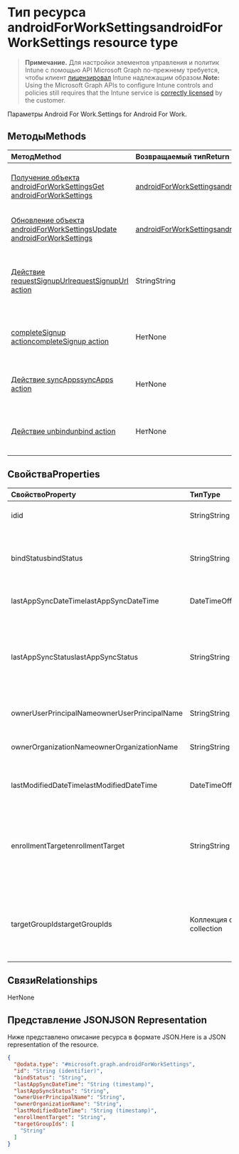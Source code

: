 # <a name="androidforworksettings-resource-type"></a><span data-ttu-id="41d0f-101">Тип ресурса androidForWorkSettings</span><span class="sxs-lookup"><span data-stu-id="41d0f-101">androidForWorkSettings resource type</span></span>

> <span data-ttu-id="41d0f-102">**Примечание.** Для настройки элементов управления и политик Intune с помощью API Microsoft Graph по-прежнему требуется, чтобы клиент [лицензировал](https://go.microsoft.com/fwlink/?linkid=839381) Intune надлежащим образом.</span><span class="sxs-lookup"><span data-stu-id="41d0f-102">**Note:** Using the Microsoft Graph APIs to configure Intune controls and policies still requires that the Intune service is [correctly licensed](https://go.microsoft.com/fwlink/?linkid=839381) by the customer.</span></span>

<span data-ttu-id="41d0f-103">Параметры Android For Work.</span><span class="sxs-lookup"><span data-stu-id="41d0f-103">Settings for Android For Work.</span></span>
## <a name="methods"></a><span data-ttu-id="41d0f-104">Методы</span><span class="sxs-lookup"><span data-stu-id="41d0f-104">Methods</span></span>
|<span data-ttu-id="41d0f-105">Метод</span><span class="sxs-lookup"><span data-stu-id="41d0f-105">Method</span></span>|<span data-ttu-id="41d0f-106">Возвращаемый тип</span><span class="sxs-lookup"><span data-stu-id="41d0f-106">Return Type</span></span>|<span data-ttu-id="41d0f-107">Описание</span><span class="sxs-lookup"><span data-stu-id="41d0f-107">Description</span></span>|
|:---|:---|:---|
|[<span data-ttu-id="41d0f-108">Получение объекта androidForWorkSettings</span><span class="sxs-lookup"><span data-stu-id="41d0f-108">Get androidForWorkSettings</span></span>](../api/intune_androidforwork_androidforworksettings_get.md)|[<span data-ttu-id="41d0f-109">androidForWorkSettings</span><span class="sxs-lookup"><span data-stu-id="41d0f-109">androidForWorkSettings</span></span>](../resources/intune_androidforwork_androidforworksettings.md)|<span data-ttu-id="41d0f-110">Чтение свойств и связей объекта [androidForWorkSettings](../resources/intune_androidforwork_androidforworksettings.md).</span><span class="sxs-lookup"><span data-stu-id="41d0f-110">Read properties and relationships of [plannerTaskDetails](../resources/intune_androidforwork_androidforworksettings.md) object.</span></span>|
|[<span data-ttu-id="41d0f-111">Обновление объекта androidForWorkSettings</span><span class="sxs-lookup"><span data-stu-id="41d0f-111">Update androidForWorkSettings</span></span>](../api/intune_androidforwork_androidforworksettings_update.md)|[<span data-ttu-id="41d0f-112">androidForWorkSettings</span><span class="sxs-lookup"><span data-stu-id="41d0f-112">androidForWorkSettings</span></span>](../resources/intune_androidforwork_androidforworksettings.md)|<span data-ttu-id="41d0f-113">Обновление свойств объекта [androidForWorkSettings](../resources/intune_androidforwork_androidforworksettings.md).</span><span class="sxs-lookup"><span data-stu-id="41d0f-113">Update the properties of a [calendar](../resources/intune_androidforwork_androidforworksettings.md) object.</span></span>|
|[<span data-ttu-id="41d0f-114">Действие requestSignupUrl</span><span class="sxs-lookup"><span data-stu-id="41d0f-114">requestSignupUrl action</span></span>](../api/intune_androidforwork_androidforworksettings_requestsignupurl.md)|<span data-ttu-id="41d0f-115">String</span><span class="sxs-lookup"><span data-stu-id="41d0f-115">String</span></span>|<span data-ttu-id="41d0f-116">Создает URL-адрес для регистрации, с помощью которого можно записаться на управление Android for Work.</span><span class="sxs-lookup"><span data-stu-id="41d0f-116">Generates a sign-up URL that is used to enroll in Android for Work management.</span></span>|
|[<span data-ttu-id="41d0f-117">completeSignup action</span><span class="sxs-lookup"><span data-stu-id="41d0f-117">completeSignup action</span></span>](../api/intune_androidforwork_androidforworksettings_completesignup.md)|<span data-ttu-id="41d0f-118">Нет</span><span class="sxs-lookup"><span data-stu-id="41d0f-118">None</span></span>|<span data-ttu-id="41d0f-119">Завершает поток регистрации для управления Android for Work.</span><span class="sxs-lookup"><span data-stu-id="41d0f-119">Completes the sign-up flow for Android for Work management.</span></span>|
|[<span data-ttu-id="41d0f-120">Действие syncApps</span><span class="sxs-lookup"><span data-stu-id="41d0f-120">syncApps action</span></span>](../api/intune_androidforwork_androidforworksettings_syncapps.md)|<span data-ttu-id="41d0f-121">Нет</span><span class="sxs-lookup"><span data-stu-id="41d0f-121">None</span></span>|<span data-ttu-id="41d0f-122">Синхронизирует утвержденные приложения для предприятия.</span><span class="sxs-lookup"><span data-stu-id="41d0f-122">Syncs approved applications for the Enterprise.</span></span>|
|[<span data-ttu-id="41d0f-123">Действие unbind</span><span class="sxs-lookup"><span data-stu-id="41d0f-123">unbind action</span></span>](../api/intune_androidforwork_androidforworksettings_unbind.md)|<span data-ttu-id="41d0f-124">Нет</span><span class="sxs-lookup"><span data-stu-id="41d0f-124">None</span></span>|<span data-ttu-id="41d0f-125">Отключает управление Android for Work для предприятия.</span><span class="sxs-lookup"><span data-stu-id="41d0f-125">Disables Android for Work management for the Enterprise.</span></span>|

## <a name="properties"></a><span data-ttu-id="41d0f-126">Свойства</span><span class="sxs-lookup"><span data-stu-id="41d0f-126">Properties</span></span>
|<span data-ttu-id="41d0f-127">Свойство</span><span class="sxs-lookup"><span data-stu-id="41d0f-127">Property</span></span>|<span data-ttu-id="41d0f-128">Тип</span><span class="sxs-lookup"><span data-stu-id="41d0f-128">Type</span></span>|<span data-ttu-id="41d0f-129">Описание</span><span class="sxs-lookup"><span data-stu-id="41d0f-129">Description</span></span>|
|:---|:---|:---|
|<span data-ttu-id="41d0f-130">id</span><span class="sxs-lookup"><span data-stu-id="41d0f-130">id</span></span>|<span data-ttu-id="41d0f-131">String</span><span class="sxs-lookup"><span data-stu-id="41d0f-131">String</span></span>|<span data-ttu-id="41d0f-132">Идентификатор параметров Android for Work</span><span class="sxs-lookup"><span data-stu-id="41d0f-132">The Android for Work settings identifier</span></span>|
|<span data-ttu-id="41d0f-133">bindStatus</span><span class="sxs-lookup"><span data-stu-id="41d0f-133">bindStatus</span></span>|<span data-ttu-id="41d0f-134">String</span><span class="sxs-lookup"><span data-stu-id="41d0f-134">String</span></span>|<span data-ttu-id="41d0f-135">Состояние привязки клиента к API Google EMM. Возможные значения: `notBound`, `bound`, `boundAndValidated`, `unbinding`.</span><span class="sxs-lookup"><span data-stu-id="41d0f-135">Bind status of the tenant with the Google EMM API Possible values are: `notBound`, `bound`, `boundAndValidated`, `unbinding`.</span></span>|
|<span data-ttu-id="41d0f-136">lastAppSyncDateTime</span><span class="sxs-lookup"><span data-stu-id="41d0f-136">lastAppSyncDateTime</span></span>|<span data-ttu-id="41d0f-137">DateTimeOffset</span><span class="sxs-lookup"><span data-stu-id="41d0f-137">DateTimeOffset</span></span>|<span data-ttu-id="41d0f-138">Время завершения последней синхронизации приложения</span><span class="sxs-lookup"><span data-stu-id="41d0f-138">Last completion time for app sync</span></span>|
|<span data-ttu-id="41d0f-139">lastAppSyncStatus</span><span class="sxs-lookup"><span data-stu-id="41d0f-139">lastAppSyncStatus</span></span>|<span data-ttu-id="41d0f-140">String</span><span class="sxs-lookup"><span data-stu-id="41d0f-140">String</span></span>|<span data-ttu-id="41d0f-141">Результат последней синхронизации приложения. Возможные значения: `success`, `credentialsNotValid`, `androidForWorkApiError`, `managementServiceError`, `unknownError`, `none`.</span><span class="sxs-lookup"><span data-stu-id="41d0f-141">Last application sync result Possible values are: `success`, `credentialsNotValid`, `androidForWorkApiError`, `managementServiceError`, `unknownError`, `none`.</span></span>|
|<span data-ttu-id="41d0f-142">ownerUserPrincipalName</span><span class="sxs-lookup"><span data-stu-id="41d0f-142">ownerUserPrincipalName</span></span>|<span data-ttu-id="41d0f-143">String</span><span class="sxs-lookup"><span data-stu-id="41d0f-143">String</span></span>|<span data-ttu-id="41d0f-144">UPN владельца, создавшего предприятие</span><span class="sxs-lookup"><span data-stu-id="41d0f-144">Owner UPN that created the enterprise</span></span>|
|<span data-ttu-id="41d0f-145">ownerOrganizationName</span><span class="sxs-lookup"><span data-stu-id="41d0f-145">ownerOrganizationName</span></span>|<span data-ttu-id="41d0f-146">String</span><span class="sxs-lookup"><span data-stu-id="41d0f-146">String</span></span>|<span data-ttu-id="41d0f-147">Имя организации, используемое при входящей миграции Android for Work</span><span class="sxs-lookup"><span data-stu-id="41d0f-147">Organization name used when onboarding Android for Work</span></span>|
|<span data-ttu-id="41d0f-148">lastModifiedDateTime</span><span class="sxs-lookup"><span data-stu-id="41d0f-148">lastModifiedDateTime</span></span>|<span data-ttu-id="41d0f-149">DateTimeOffset</span><span class="sxs-lookup"><span data-stu-id="41d0f-149">DateTimeOffset</span></span>|<span data-ttu-id="41d0f-150">Время последнего изменения параметров Android for Work</span><span class="sxs-lookup"><span data-stu-id="41d0f-150">Last modification time for Android for Work settings</span></span>|
|<span data-ttu-id="41d0f-151">enrollmentTarget</span><span class="sxs-lookup"><span data-stu-id="41d0f-151">enrollmentTarget</span></span>|<span data-ttu-id="41d0f-152">String</span><span class="sxs-lookup"><span data-stu-id="41d0f-152">String</span></span>|<span data-ttu-id="41d0f-153">Указывает, какие пользователи могут регистрировать устройства для управления с помощью Android for Work. Возможные значения: `none`, `all`, `targeted`, `targetedAsEnrollmentRestrictions`.</span><span class="sxs-lookup"><span data-stu-id="41d0f-153">Indicates which users can enroll devices in Android for Work device management Possible values are: `none`, `all`, `targeted`, `targetedAsEnrollmentRestrictions`.</span></span>|
|<span data-ttu-id="41d0f-154">targetGroupIds</span><span class="sxs-lookup"><span data-stu-id="41d0f-154">targetGroupIds</span></span>|<span data-ttu-id="41d0f-155">Коллекция строк</span><span class="sxs-lookup"><span data-stu-id="41d0f-155">String collection</span></span>|<span data-ttu-id="41d0f-156">Указывает, какие группы AAD могут регистрировать устройства для управления с помощью Android for Work, если для параметра enrollmentTarget задано значение Targeted.</span><span class="sxs-lookup"><span data-stu-id="41d0f-156">Specifies which AAD groups can enroll devices in Android for Work device management if enrollmentTarget is set to 'Targeted'</span></span>|

## <a name="relationships"></a><span data-ttu-id="41d0f-157">Связи</span><span class="sxs-lookup"><span data-stu-id="41d0f-157">Relationships</span></span>
<span data-ttu-id="41d0f-158">Нет</span><span class="sxs-lookup"><span data-stu-id="41d0f-158">None</span></span>
## <a name="json-representation"></a><span data-ttu-id="41d0f-159">Представление JSON</span><span class="sxs-lookup"><span data-stu-id="41d0f-159">JSON Representation</span></span>
<span data-ttu-id="41d0f-160">Ниже представлено описание ресурса в формате JSON.</span><span class="sxs-lookup"><span data-stu-id="41d0f-160">Here is a JSON representation of the resource.</span></span>
<!-- {
  "blockType": "resource",
  "keyProperty": "id",
  "@odata.type": "microsoft.graph.androidForWorkSettings"
}
-->
``` json
{
  "@odata.type": "#microsoft.graph.androidForWorkSettings",
  "id": "String (identifier)",
  "bindStatus": "String",
  "lastAppSyncDateTime": "String (timestamp)",
  "lastAppSyncStatus": "String",
  "ownerUserPrincipalName": "String",
  "ownerOrganizationName": "String",
  "lastModifiedDateTime": "String (timestamp)",
  "enrollmentTarget": "String",
  "targetGroupIds": [
    "String"
  ]
}
```



